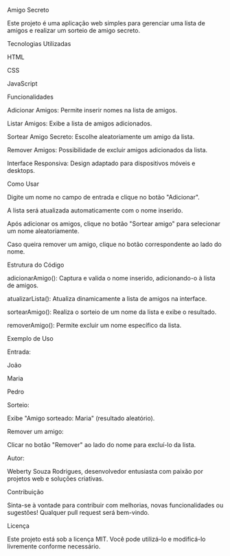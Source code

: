 Amigo Secreto

Este projeto é uma aplicação web simples para gerenciar uma lista de amigos e realizar um sorteio de amigo secreto.

Tecnologias Utilizadas

HTML

CSS

JavaScript

Funcionalidades

Adicionar Amigos: Permite inserir nomes na lista de amigos.

Listar Amigos: Exibe a lista de amigos adicionados.

Sortear Amigo Secreto: Escolhe aleatoriamente um amigo da lista.

Remover Amigos: Possibilidade de excluir amigos adicionados da lista.

Interface Responsiva: Design adaptado para dispositivos móveis e desktops.

Como Usar

Digite um nome no campo de entrada e clique no botão "Adicionar".

A lista será atualizada automaticamente com o nome inserido.

Após adicionar os amigos, clique no botão "Sortear amigo" para selecionar um nome aleatoriamente.

Caso queira remover um amigo, clique no botão correspondente ao lado do nome.

Estrutura do Código

adicionarAmigo(): Captura e valida o nome inserido, adicionando-o à lista de amigos.

atualizarLista(): Atualiza dinamicamente a lista de amigos na interface.

sortearAmigo(): Realiza o sorteio de um nome da lista e exibe o resultado.

removerAmigo(): Permite excluir um nome específico da lista.

Exemplo de Uso

Entrada:

João

Maria

Pedro

Sorteio:

Exibe "Amigo sorteado: Maria" (resultado aleatório).

Remover um amigo:

Clicar no botão "Remover" ao lado do nome para excluí-lo da lista.

Autor:

Weberty Souza Rodrigues, desenvolvedor entusiasta com paixão por projetos web e soluções criativas.

Contribuição

Sinta-se à vontade para contribuir com melhorias, novas funcionalidades ou sugestões! Qualquer pull request será bem-vindo.

Licença

Este projeto está sob a licença MIT. Você pode utilizá-lo e modificá-lo livremente conforme necessário.